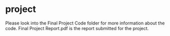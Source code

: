 # project

Please look into the Final Project Code folder for more information about the code.
Final Project Report.pdf is the report submitted for the project.
